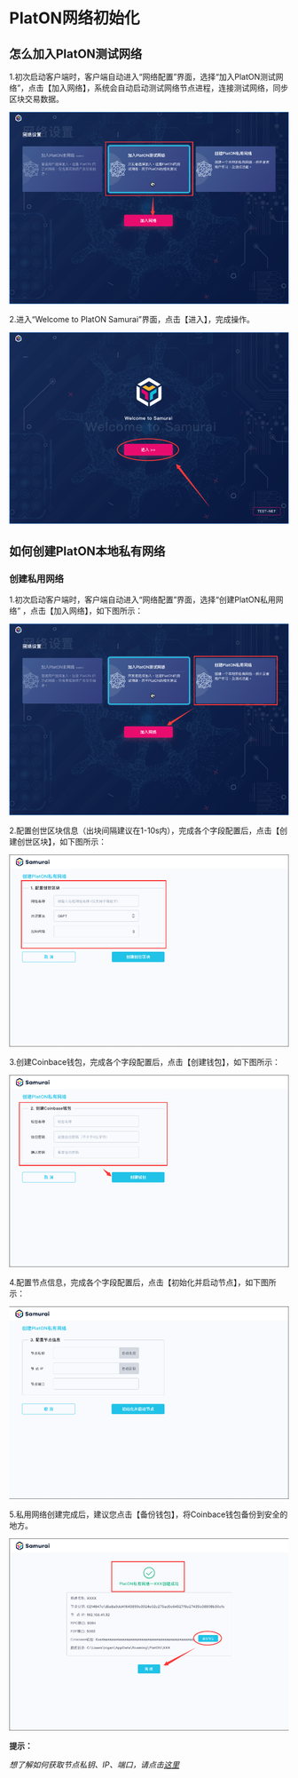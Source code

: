 # PlatON网络初始化

## 怎么加入PlatON测试网络

1.初次启动客户端时，客户端自动进入“网络配置”界面，选择“加入PlatON测试网络”，点击【加入网络】，系统会自动启动测试网络节点进程，连接测试网络，同步区块交易数据。

![Image text](image/Testnet-cn.png)

2.进入“Welcome to PlatON Samurai”界面，点击【进入】，完成操作。

![Image text](image/Welcome_to_Samurai-cn.png)


## 如何创建PlatON本地私有网络

### 创建私用网络

1.初次启动客户端时，客户端自动进入“网络配置”界面，选择“创建PlatON私用网络” ，点击【加入网络】，如下图所示：

![Image text](image/private-net-cn.png)

2.配置创世区块信息（出块间隔建议在1-10s内），完成各个字段配置后，点击【创建创世区块】，如下图所示：

![Image text](image/Genesis_Block-cn.png)

3.创建Coinbace钱包，完成各个字段配置后，点击【创建钱包】，如下图所示：

![Image text](image/Wallet_creation-cn.png)

4.配置节点信息，完成各个字段配置后，点击【初始化并启动节点】，如下图所示：

![Image text](image/Set_nodes-cn.png)

5.私用网络创建完成后，建议您点击【备份钱包】，将Coinbace钱包备份到安全的地方。

![Image text](image/Private-net_success-cn.png)

**提示：**

*想了解如何获取节点私钥、IP、端口，请点击[这里](zh-cn/[Chinese-Simplified]-%e7%a7%81%e6%9c%89%e7%bd%91%e7%bb%9c)*




